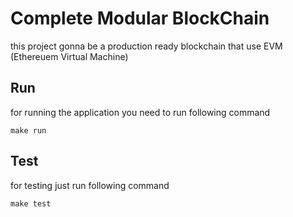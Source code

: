# Complete Modular BlockChain

this project gonna be a production ready blockchain that use EVM (Ethereuem Virtual Machine)

## Run

for running the application you need to run following command

```shell
make run
```

## Test

for testing just run following command

```shell
make test
```
